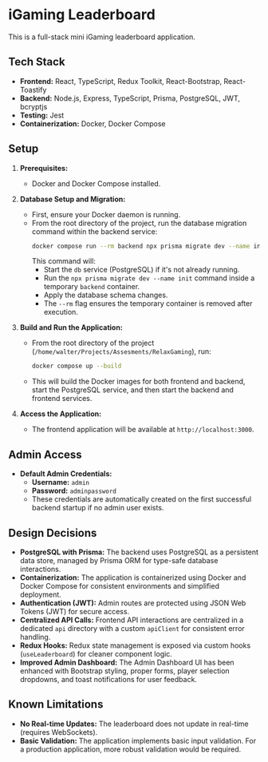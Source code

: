 
# iGaming Leaderboard

This is a full-stack mini iGaming leaderboard application.

## Tech Stack

*   **Frontend:** React, TypeScript, Redux Toolkit, React-Bootstrap, React-Toastify
*   **Backend:** Node.js, Express, TypeScript, Prisma, PostgreSQL, JWT, bcryptjs
*   **Testing:** Jest
*   **Containerization:** Docker, Docker Compose

## Setup

1.  **Prerequisites:**
    *   Docker and Docker Compose installed.

2.  **Database Setup and Migration:**
    *   First, ensure your Docker daemon is running.
    *   From the root directory of the project, run the database migration command within the backend service:
        ```bash
        docker compose run --rm backend npx prisma migrate dev --name init
        ```
        This command will:
        *   Start the `db` service (PostgreSQL) if it's not already running.
        *   Run the `npx prisma migrate dev --name init` command inside a temporary `backend` container.
        *   Apply the database schema changes.
        *   The `--rm` flag ensures the temporary container is removed after execution.

3.  **Build and Run the Application:**
    *   From the root directory of the project (`/home/walter/Projects/Assesments/RelaxGaming`), run:
        ```bash
        docker compose up --build
        ```
    *   This will build the Docker images for both frontend and backend, start the PostgreSQL service, and then start the backend and frontend services.

4.  **Access the Application:**
    *   The frontend application will be available at `http://localhost:3000`.

## Admin Access

*   **Default Admin Credentials:**
    *   **Username:** `admin`
    *   **Password:** `adminpassword`
    *   These credentials are automatically created on the first successful backend startup if no admin user exists.

## Design Decisions

*   **PostgreSQL with Prisma:** The backend uses PostgreSQL as a persistent data store, managed by Prisma ORM for type-safe database interactions.
*   **Containerization:** The application is containerized using Docker and Docker Compose for consistent environments and simplified deployment.
*   **Authentication (JWT):** Admin routes are protected using JSON Web Tokens (JWT) for secure access.
*   **Centralized API Calls:** Frontend API interactions are centralized in a dedicated `api` directory with a custom `apiClient` for consistent error handling.
*   **Redux Hooks:** Redux state management is exposed via custom hooks (`useLeaderboard`) for cleaner component logic.
*   **Improved Admin Dashboard:** The Admin Dashboard UI has been enhanced with Bootstrap styling, proper forms, player selection dropdowns, and toast notifications for user feedback.

## Known Limitations

*   **No Real-time Updates:** The leaderboard does not update in real-time (requires WebSockets).
*   **Basic Validation:** The application implements basic input validation. For a production application, more robust validation would be required.
